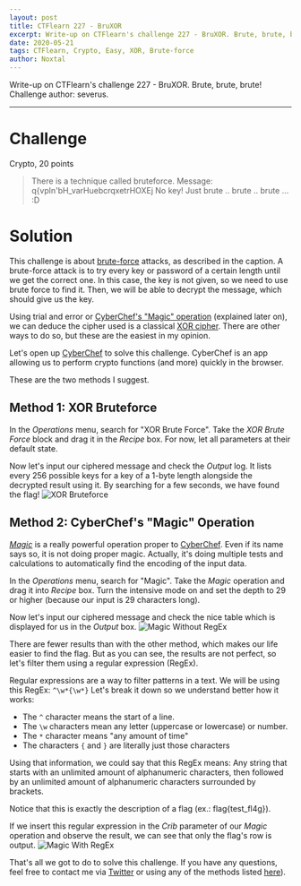 ```yaml
---
layout: post
title: CTFlearn 227 - BruXOR
excerpt: Write-up on CTFlearn's challenge 227 - BruXOR. Brute, brute, brute!
date: 2020-05-21
tags: CTFlearn, Crypto, Easy, XOR, Brute-force
author: Noxtal
---
```


 Write-up on CTFlearn's challenge 227 - BruXOR. Brute, brute, brute!
 Challenge author: severus.

-----

# Challenge
Crypto, 20 points
> There is a technique called bruteforce. Message: q{vpln'bH_varHuebcrqxetrHOXEj No key! Just brute .. brute .. brute ... :D

# Solution
This challenge is about [brute-force](https://en.wikipedia.org/wiki/Brute-force_attack) attacks, as described in the caption. A brute-force attack is to try every key or password of a certain length until we get the correct one. In this case, the key is not given, so we need to use brute force to find it. Then, we will be able to decrypt the message, which should give us the key.

Using trial and error or [CyberChef's "Magic" operation](https://github.com/gchq/CyberChef/wiki/Automatic-detection-of-encoded-data-using-CyberChef-Magic) (explained later on), we can deduce the cipher used is a classical [XOR cipher](https://en.wikipedia.org/wiki/XOR_cipher). There are other ways to do so, but these are the easiest in my opinion. 

Let's open up [CyberChef](https://gchq.github.io/CyberChef/) to solve this challenge. CyberChef is an app allowing us to perform crypto functions (and more) quickly in the browser.

These are the two methods I suggest.
## Method 1: XOR Bruteforce
In the *Operations* menu, search for "XOR Brute Force". Take the *XOR Brute Force* block and drag it in the *Recipe* box. For now, let all parameters at their default state.

Now let's input our ciphered message and check the *Output* log. It lists every 256 possible keys for a key of a 1-byte length alongside the decrypted result using it. By searching for a few seconds, we have found the flag!
![XOR Bruteforce](https://i.imgur.com/VZoNPsH.png)


## Method 2: CyberChef's "Magic" Operation
*[Magic](https://github.com/gchq/CyberChef/wiki/Automatic-detection-of-encoded-data-using-CyberChef-Magic)* is a really powerful operation proper to [CyberChef](https://gchq.github.io/CyberChef/). Even if its name says so, it is not doing proper magic.  Actually, it's doing multiple tests and calculations to automatically find the encoding of the input data.

In the *Operations* menu, search for "Magic". Take the *Magic* operation and drag it into *Recipe* box. Turn the intensive mode on and set the depth to 29 or higher (because our input is 29 characters long).

Now let's input our ciphered message and check the nice table which is displayed for us in the *Output* box.
![Magic Without RegEx](https://i.imgur.com/Vc9Iqvu.png)

There are fewer results than with the other method, which makes our life easier to find the flag. But as you can see, the results are not perfect, so let's filter them using a regular expression (RegEx).

Regular expressions are a way to filter patterns in a text. We will be using this RegEx: `^\w*{\w*}`
Let's break it down so we understand better how it works:
- The `^` character means the start of a line.
- The `\w` characters mean any letter (uppercase or lowercase) or number.
- The `*` character means "any amount of time"
- The characters `{` and `}` are literally just those characters

Using that information, we could say that this RegEx means:
Any string that starts with an unlimited amount of alphanumeric characters, then followed by an unlimited amount of alphanumeric characters surrounded by brackets.

Notice that this is exactly the description of a flag (ex.: flag{test_fl4g}).

If we insert this regular expression in the *Crib* parameter of our *Magic* operation and observe the result, we can see that only the flag's row is output.
![Magic With RegEx](https://i.imgur.com/8r7egR5.png)

That's all we got to do to solve this challenge. If you have any questions, feel free to contact me via [Twitter](https://twitter.com/noxtal_) or using any of the methods listed [here](https://writeups.noxtal.com/#/pages/about)).